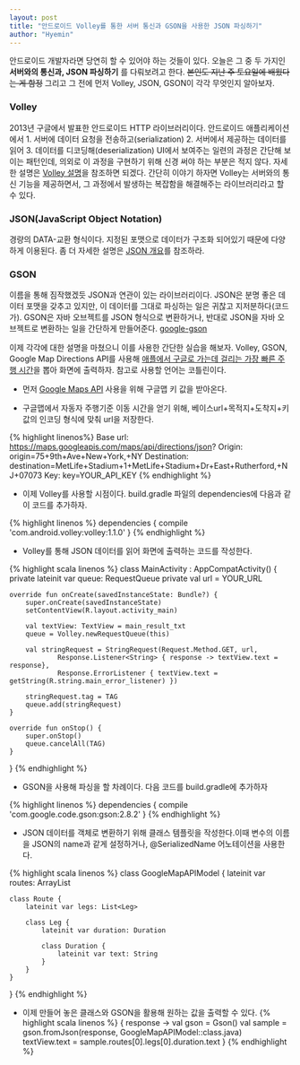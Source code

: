 ```yaml
---
layout: post
title: "안드로이드 Volley를 통한 서버 통신과 GSON을 사용한 JSON 파싱하기"
author: "Hyemin"
---
```


<style>
  img {
    margin: auto;
  }
</style>

안드로이드 개발자라면 당연히 할 수 있어야 하는 것들이 있다. 오늘은 그 중 두 가지인 **서버와의 통신과, JSON 파싱하기** 를 다뤄보려고 한다. <s>본인도 지난 주 토요일에 배웠다는 게 함정</s> 그리고 그 전에 먼저 Volley, JSON, GSON이 각각 무엇인지 알아보자.

### Volley
2013년 구글에서 발표한 안드로이드 HTTP 라이브러리이다. 안드로이드 애플리케이션에서 1. 서버에 데이터 요청을 전송하고(serialization) 2. 서버에서 제공하는 데이터를 읽어 3. 데이터를 디코딩해(deserialization) UI에서 보여주는 일련의 과정은 간단해 보이는 패턴인데, 의외로 이 과정을 구현하기 위해 신경 써야 하는 부분은 적지 않다. 자세한 설명은 [Volley 설명](https://gist.github.com/benelog/5981448)을 참조하면 되겠다. 간단히 이야기 하자면 Volley는 서버와의 통신 기능을 제공하면서, 그 과정에서 발생하는 복잡함을 해결해주는 라이브러리라고 할 수 있다.

### JSON(JavaScript Object Notation)
경량의 DATA-교환 형식이다. 지정된 포맷으로 데이터가 구조화 되어있기 때문에 다양하게 이용된다. 좀 더 자세한 설명은 [JSON 개요](https://www.json.org/json-ko.html)를 참조하라.

### GSON
이름을 통해 짐작했겠듯 JSON과 연관이 있는 라이브러리이다. JSON은 분명 좋은 데이터 포맷을 갖추고 있지만, 이 데이터를 그대로 파싱하는 일은 귀찮고 지저분하다(코드가). GSON은 자바 오브젝트를 JSON 형식으로 변환하거나, 반대로 JSON을 자바 오브젝트로 변환하는 일을 간단하게 만들어준다. [google-gson](https://github.com/google/gson)

이제 각각에 대한 설명을 마쳤으니 이를 사용한 간단한 실습을 해보자. Volley, GSON, Google Map Directions API를 사용해 [애플에서 구글로 가는데 걸리는 가장 빠른 주행 시간](https://www.google.co.kr/maps/dir/Apple+Infinite+Loop,+One+Infinite+Loop,+Cupertino,+CA+95014+%EB%AF%B8%EA%B5%AD/%EA%B5%AC%EA%B8%80+%EB%AF%B8%EA%B5%AD+94043+California,+Mountain+View,+Amphitheatre+Pkwy/@37.3777539,-122.0960612,13z/data=!3m1!4b1!4m14!4m13!1m5!1m1!1s0x808fb5b6c4951d0f:0xb651414deb31e9fb!2m2!1d-122.030189!2d37.3316756!1m5!1m1!1s0x808fba02425dad8f:0x6c296c66619367e0!2m2!1d-122.0840575!2d37.4219999!3e0?hl=ko)을 뽑아 화면에 출력하자. 참고로 사용할 언어는 코틀린이다.

* 먼저 [Google Maps API](https://developers.google.com/maps/documentation/directions/?hl=ko) 사용을 위해 구글맵 키 값을 받아온다.

* 구글맵에서 자동자 주행기준 이동 시간을 얻기 위해, 베이스url+목적지+도착지+키값의 인코딩 형식에 맞춰 url을 저장한다.

{% highlight linenos%}
Base url:
https://maps.googleapis.com/maps/api/directions/json?
Origin: origin=75+9th+Ave+New+York,+NY
Destination:  destination=MetLife+Stadium+1+MetLife+Stadium+Dr+East+Rutherford,+NJ+07073
Key: key=YOUR_API_KEY
{% endhighlight %}

* 이제 Volley를 사용할 시점이다. build.gradle 파일의 dependencies에 다음과 같이 코드를 추가하자.

{% highlight linenos %}
dependencies {
  compile 'com.android.volley:volley:1.1.0'
}
{% endhighlight %}

* Volley를 통해 JSON 데이터를 읽어 화면에 출력하는 코드를 작성한다.

{% highlight scala linenos %}
class MainActivity : AppCompatActivity() {
    private lateinit var queue: RequestQueue
    private val url = YOUR_URL

    override fun onCreate(savedInstanceState: Bundle?) {
        super.onCreate(savedInstanceState)
        setContentView(R.layout.activity_main)

        val textView: TextView = main_result_txt
        queue = Volley.newRequestQueue(this)

        val stringRequest = StringRequest(Request.Method.GET, url,
                Response.Listener<String> { response -> textView.text = response},
                Response.ErrorListener { textView.text = getString(R.string.main_error_listener) })

        stringRequest.tag = TAG
        queue.add(stringRequest)
    }

    override fun onStop() {
        super.onStop()
        queue.cancelAll(TAG)
    }
}
{% endhighlight %}

* GSON을 사용해 파싱을 할 차례이다. 다음 코드를 build.gradle에 추가하자

{% highlight linenos %}
dependencies {
  compile 'com.google.code.gson:gson:2.8.2'
}
{% endhighlight %}

* JSON 데이터를 객체로 변환하기 위해 클래스 템플릿을 작성한다.이때 변수의 이름을 JSON의 name과 같게 설정하거나, @SerializedName 어노테이션을 사용한다.

{% highlight scala linenos %}
class GoogleMapAPIModel {
    lateinit var routes: ArrayList<Route>

    class Route {
        lateinit var legs: List<Leg>

        class Leg {
            lateinit var duration: Duration

            class Duration {
                lateinit var text: String
            }
        }
    }
}
{% endhighlight %}

* 이제 만들어 놓은 클래스와 GSON을 활용해 원하는 값을 출력할 수 있다.
{% highlight scala linenos %}
{ response ->
                    val gson = Gson()
                    val sample = gson.fromJson(response, GoogleMapAPIModel::class.java)
                    textView.text = sample.routes[0].legs[0].duration.text
}
{% endhighlight %}
